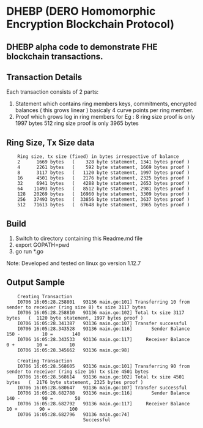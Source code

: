 DHEBP (DERO Homomorphic Encryption Blockchain Protocol)
=======================================================

DHEBP alpha code to demonstrate FHE blockchain transactions.
------------------------------------------------------------

Transaction Details
-------------------

Each transaction consists of 2 parts:

1.  Statement which contains ring members keys, commitments, encrypted balances ( this grows linear ) basicaly 4 curve points per ring member.
2.  Proof which grows log in ring members for Eg : 8 ring size proof is only 1997 bytes 512 ring size proof is only 3965 bytes

Ring Size, Tx Size data
-----------------------

```
    Ring size, tx size (fixed) in bytes irrespective of balance
    2      1669 bytes   (    328 byte statement, 1341 bytes proof )
    4      2261 bytes   (    592 byte statement, 1669 bytes proof )
    8      3117 bytes   (   1120 byte statement, 1997 bytes proof )
    16     4501 bytes   (   2176 byte statement, 2325 bytes proof )
    32     6941 bytes   (   4288 byte statement, 2653 bytes proof )
    64    11493 bytes   (   8512 byte statement, 2981 bytes proof )
    128   20269 bytes   (  16960 byte statement, 3309 bytes proof )
    256   37493 bytes   (  33856 byte statement, 3637 bytes proof )
    512   71613 bytes   (  67648 byte statement, 3965 bytes proof )

```

Build
-----

1.  Switch to directory containing this Readme.md file
2.  export GOPATH=pwd
3.  go run *.go

Note: Developed and tested on linux go version 1.12.7

Output Sample
-------------

```
    Creating Transaction
    I0706 16:05:28.258801   93136 main.go:101] Transferring 10 from sender to receiver (ring size 8) tx size 3117 bytes
    I0706 16:05:28.258810   93136 main.go:102] Total tx size 3117 bytes   (  1120 byte statement, 1997 bytes proof )
    I0706 16:05:28.341387   93136 main.go:107] Transfer successful
    I0706 16:05:28.343528   93136 main.go:116]       Sender Balance        150 -        10 =       140
    I0706 16:05:28.343533   93136 main.go:117]     Receiver Balance          0 +        10 =        10
    I0706 16:05:28.345662   93136 main.go:98]

    Creating Transaction
    I0706 16:05:28.568605   93136 main.go:101] Transferring 90 from sender to receiver (ring size 16) tx size 4501 bytes
    I0706 16:05:28.568614   93136 main.go:102] Total tx size 4501 bytes   (  2176 byte statement, 2325 bytes proof )
    I0706 16:05:28.680647   93136 main.go:107] Transfer successful
    I0706 16:05:28.682788   93136 main.go:116]       Sender Balance        140 -        90 =        50
    I0706 16:05:28.682792   93136 main.go:117]     Receiver Balance         10 +        90 =       100
    I0706 16:05:28.682796   93136 main.go:74]
                            Successful
```